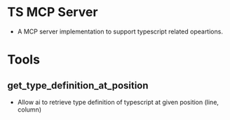 # TS MCP Server
- A MCP server implementation to support typescript related opeartions.

# Tools
## get_type_definition_at_position
- Allow ai to retrieve type definition of typescript at given position (line, column)